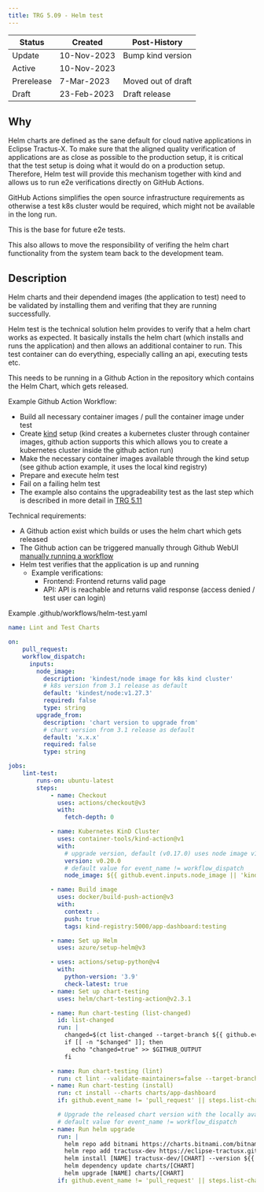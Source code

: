 ```yaml
---
title: TRG 5.09 - Helm test
---
```


| Status     | Created     | Post-History       |
|------------|-------------|--------------------|
| Update     | 10-Nov-2023 | Bump kind version  |
| Active     | 10-Nov-2023 |                    |
| Prerelease | 7-Mar-2023  | Moved out of draft |
| Draft      | 23-Feb-2023 | Draft release      |

## Why

Helm charts are defined as the sane default for cloud native applications in Eclipse Tractus-X. To make sure that the aligned quality verification of applications are as close as possible to the production setup,
it is critical that the test setup is doing what it would do on a production setup. Therefore, Helm test will provide this mechanism together with kind and allows us to run e2e verifications directly on GitHub Actions.

GitHub Actions simplifies the open source infrastructure requirements as otherwise a test k8s cluster would be required, which might not be available in the long run.

This is the base for future e2e tests.

This also allows to move the responsibility of verifing the helm chart functionality from the system team back to the development team.

## Description

Helm charts and their dependend images (the application to test) need to be validated by installing them and verifing that they are running successfully.

Helm test is the technical solution helm provides to verify that a helm chart works as expected. It basically installs the helm chart (which installs and runs the application) and then allows an additional
container to run. This test container can do everything, especially calling an api, executing tests etc.

This needs to be running in a Github Action in the repository which contains the Helm Chart, which gets released.

Example Github Action Workflow:

- Build all necessary container images / pull the container image under test
- Create [kind](https://kind.sigs.k8s.io/) setup (kind creates a kubernetes cluster through container images, github action supports this which allows you to create a kubernetes cluster inside the github action run)
- Make the necessary container images available through the kind setup (see github action example, it uses the local kind registry)
- Prepare and execute helm test
- Fail on a failing helm test
- The example also contains the upgradeability test as the last step which
  is described in more detail in [TRG 5.11](trg-5-11.md)

Technical requirements:

- A Github action exist which builds or uses the helm chart which gets released
- The Github action can be triggered manually through Github WebUI [manually running a workflow](https://docs.github.com/en/actions/managing-workflow-runs/manually-running-a-workflow)
- Helm test verifies that the application is up and running
  - Example verifications:
    - Frontend: Frontend returns valid page
    - API: API is reachable and returns valid response (access denied / test user can login)

Example .github/workflows/helm-test.yaml

```yaml
name: Lint and Test Charts

on:
    pull_request:
    workflow_dispatch:
      inputs:
        node_image:
          description: 'kindest/node image for k8s kind cluster'
          # k8s version from 3.1 release as default
          default: 'kindest/node:v1.27.3'
          required: false
          type: string
        upgrade_from:
          description: 'chart version to upgrade from'
          # chart version from 3.1 release as default
          default: 'x.x.x'
          required: false
          type: string

jobs:
    lint-test:
        runs-on: ubuntu-latest
        steps:
            - name: Checkout
              uses: actions/checkout@v3
              with:
                fetch-depth: 0

            - name: Kubernetes KinD Cluster
              uses: container-tools/kind-action@v1
              with:
                # upgrade version, default (v0.17.0) uses node image v1.21.1 and doesn't work with more recent node image versions
                version: v0.20.0
                # default value for event_name != workflow_dispatch
                node_image: ${{ github.event.inputs.node_image || 'kindest/node:v1.27.3' }}

            - name: Build image
              uses: docker/build-push-action@v3
              with:
                context: .
                push: true
                tags: kind-registry:5000/app-dashboard:testing

            - name: Set up Helm
              uses: azure/setup-helm@v3

            - uses: actions/setup-python@v4
              with:
                python-version: '3.9'
                check-latest: true
            - name: Set up chart-testing
              uses: helm/chart-testing-action@v2.3.1

            - name: Run chart-testing (list-changed)
              id: list-changed
              run: |
                changed=$(ct list-changed --target-branch ${{ github.event.repository.default_branch }})
                if [[ -n "$changed" ]]; then
                  echo "changed=true" >> $GITHUB_OUTPUT
                fi

            - name: Run chart-testing (lint)
              run: ct lint --validate-maintainers=false --target-branch ${{ github.event.repository.default_branch }}
            - name: Run chart-testing (install)
              run: ct install --charts charts/app-dashboard
              if: github.event_name != 'pull_request' || steps.list-changed.outputs.changed == 'true'

              # Upgrade the released chart version with the locally available chart
              # default value for event_name != workflow_dispatch
            - name: Run helm upgrade
              run: |
                helm repo add bitnami https://charts.bitnami.com/bitnami
                helm repo add tractusx-dev https://eclipse-tractusx.github.io/charts/dev
                helm install [NAME] tractusx-dev/[CHART] --version ${{ github.event.inputs.upgrade_from || 'x.x.x' }}
                helm dependency update charts/[CHART]
                helm upgrade [NAME] charts/[CHART]
              if: github.event_name != 'pull_request' || steps.list-changed.outputs.changed == 'true'
```
